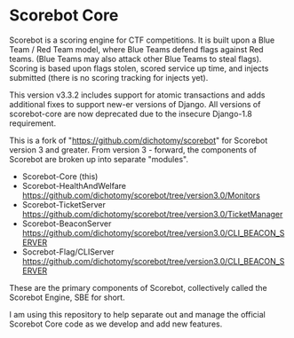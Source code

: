 # Scorebot Core

Scorebot is a scoring engine for CTF competitions.
It is built upon a Blue Team / Red Team model, where Blue Teams defend flags against Red teams. (Blue Teams may also attack other Blue Teams to steal flags).
Scoring is based upon flags stolen, scored service up time, and injects submitted (there is no scoring tracking for injects yet).

This version v3.3.2 includes support for atomic transactions and adds additional fixes to support new-er versions of
Django. All versions of scorebot-core are now deprecated due to the insecure Django-1.8 requirement.

This is a fork of "https://github.com/dichotomy/scorebot" for Scorebot version 3 and greater.
From version 3 - forward, the components of Scorebot are broken up into separate "modules".

- Scorebot-Core  (this)
- Scorebot-HealthAndWelfare https://github.com/dichotomy/scorebot/tree/version3.0/Monitors
- Scorebot-TicketServer https://github.com/dichotomy/scorebot/tree/version3.0/TicketManager
- Scorebot-BeaconServer https://github.com/dichotomy/scorebot/tree/version3.0/CLI_BEACON_SERVER
- Socrebot-Flag/CLIServer https://github.com/dichotomy/scorebot/tree/version3.0/CLI_BEACON_SERVER

These are the primary components of Scorebot, collectively called the Scorebot Engine, SBE for short.

I am using this repository to help separate out and manage the official Scorebot Core code as we develop and add new features.

